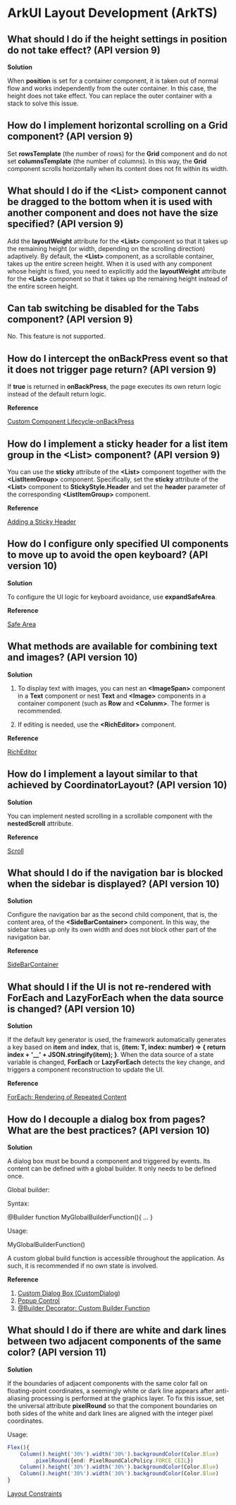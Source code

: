# ArkUI Layout Development (ArkTS)


## What should I do if the height settings in position do not take effect? (API version 9)

**Solution**

When **position** is set for a container component, it is taken out of normal flow and works independently from the outer container. In this case, the height does not take effect. You can replace the outer container with a stack to solve this issue.


## How do I implement horizontal scrolling on a Grid component? (API version 9)

Set **rowsTemplate** (the number of rows) for the **Grid** component and do not set **columnsTemplate** (the number of columns). In this way, the **Grid** component scrolls horizontally when its content does not fit within its width.


## What should I do if the \<List> component cannot be dragged to the bottom when it is used with another component and does not have the size specified? (API version 9)

Add the **layoutWeight** attribute for the **\<List>** component so that it takes up the remaining height (or width, depending on the scrolling direction) adaptively. By default, the **\<List>** component, as a scrollable container, takes up the entire screen height. When it is used with any component whose height is fixed, you need to explicitly add the **layoutWeight** attribute for the **\<List>** component so that it takes up the remaining height instead of the entire screen height.


## Can tab switching be disabled for the Tabs component? (API version 9)

No. This feature is not supported.


## How do I intercept the onBackPress event so that it does not trigger page return? (API version 9)

If **true** is returned in **onBackPress**, the page executes its own return logic instead of the default return logic.

**Reference**

[Custom Component Lifecycle-onBackPress](../reference/apis-arkui/arkui-ts/ts-custom-component-lifecycle.md#onbackpress)


## How do I implement a sticky header for a list item group in the \<List> component? (API version 9)

You can use the **sticky** attribute of the **\<List>** component together with the **\<ListItemGroup>** component. Specifically, set the **sticky** attribute of the **\<List>** component to **StickyStyle.Header** and set the **header** parameter of the corresponding **\<ListItemGroup>** component.

**Reference**

[Adding a Sticky Header](../ui/arkts-layout-development-create-list.md#adding-a-sticky-header)

## How do I configure only specified UI components to move up to avoid the open keyboard? (API version 10)

**Solution**

 To configure the UI logic for keyboard avoidance, use **expandSafeArea**.

**Reference**

[Safe Area](../reference/apis-arkui/arkui-ts/ts-universal-attributes-expand-safe-area.md)

## What methods are available for combining text and images? (API version 10)

**Solution**

1. To display text with images, you can nest an **\<ImageSpan>** component in a **Text** component or nest **Text** and **\<Image>** components in a container component (such as **Row** and **\<Colunm>**. The former is recommended.

2. If editing is needed, use the **\<RichEditor>** component.

**Reference**

[RichEditor](../reference/apis-arkui/arkui-ts/ts-basic-components-richeditor.md)

## How do I implement a layout similar to that achieved by CoordinatorLayout? (API version 10)

**Solution**

You can implement nested scrolling in a scrollable component with the **nestedScroll** attribute.

**Reference**

[Scroll](../reference/apis-arkui/arkui-ts/ts-container-scroll.md)

## What should I do if the navigation bar is blocked when the sidebar is displayed? (API version 10)

**Solution**

Configure the navigation bar as the second child component, that is, the content area, of the **\<SideBarContainer>** component. In this way, the sidebar takes up only its own width and does not block other part of the navigation bar.

**Reference**

[SideBarContainer](../reference/apis-arkui/arkui-ts/ts-container-sidebarcontainer.md)

## What should I if the UI is not re-rendered with ForEach and LazyForEach when the data source is changed? (API version 10)

**Solution**

If the default key generator is used, the framework automatically generates a key based on **item** and **index**, that is, **(item: T, index: number) => { return index + '__' + JSON.stringify(item); }**. When the data source of a state variable is changed, **ForEach** or **LazyForEach** detects the key change, and triggers a component reconstruction to update the UI.

**Reference**

[ForEach: Rendering of Repeated Content](../quick-start/arkts-rendering-control-foreach.md)

## How do I decouple a dialog box from pages? What are the best practices? (API version 10)

**Solution**

A dialog box must be bound a component and triggered by events. Its content can be defined with a global builder. It only needs to be defined once.

Global builder:

Syntax:

@Builder function MyGlobalBuilderFunction(){ ... }

Usage:

MyGlobalBuilderFunction()

A custom global build function is accessible throughout the application. As such, it is recommended if no own state is involved.

**Reference**

1. [Custom Dialog Box (CustomDialog)](../reference/apis-arkui/arkui-ts/ts-methods-custom-dialog-box.md)
2. [Popup Control](../reference/apis-arkui/arkui-ts/ts-universal-attributes-popup.md)
3. [@Builder Decorator: Custom Builder Function](../quick-start/arkts-builder.md)

## What should I do if there are white and dark lines between two adjacent components of the same color? (API version 11)

**Solution**

If the boundaries of adjacent components with the same color fall on floating-point coordinates, a seemingly white or dark line appears after anti-aliasing processing is performed at the graphics layer. To fix this issue, set the universal attribute **pixelRound**
so that the component boundaries on both sides of the white and dark lines are aligned with the integer pixel coordinates.

Usage:
```ts
Flex(){
    Column().height('30%').width('30%').backgroundColor(Color.Blue)
        .pixelRound({end: PixelRoundCalcPolicy.FORCE_CEIL})
    Column().height('30%').width('30%').backgroundColor(Color.Blue)
    Column().height('30%').width('30%').backgroundColor(Color.Blue)
}
```

[Layout Constraints](../reference/apis-arkui/arkui-ts/ts-universal-attributes-layout-constraints.md)
